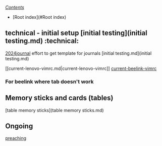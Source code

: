 *[Contents](Contents.md)*
* [Root index](#Root index)
## technical - initial setup [initial testing](initial testing.md) :technical:

[2024journal](2024journal.md) effort to get template for journals  [initial
testing.md](initial testing.md)

[[current-lenovo-vimrc.md|current-lenovo-vimrc]]
[current-beelink-vimrc](current-beelink-vimrc.md)

### For beelink where tab doesn't work


## Memory sticks and cards (tables)

[table memory sticks](table memory sticks.md)

## Ongoing

[preaching](preaching.md)
